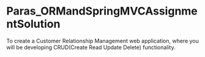 # Paras_ORMandSpringMVCAssignmentSolution

To create a Customer Relationship Management web application, where you
will be developing CRUD(Create Read Update Delete) functionality.
